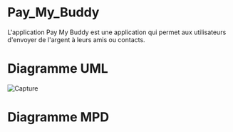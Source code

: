 # Pay_My_Buddy

L'application Pay My Buddy est une application qui permet aux utilisateurs d'envoyer de l'argent
à leurs amis ou contacts.

# Diagramme UML

![Capture](https://github.com/user-attachments/assets/6805b6a5-beb4-4bfe-88d1-8b25a781c2ab)

# Diagramme MPD


